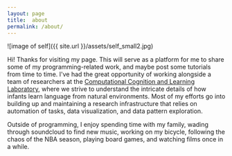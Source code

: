 ```yaml
---
layout: page
title:  about
permalink: /about/
---
```


![image of self]({{ site.url }}/assets/self_small2.jpg)

Hi! Thanks for visiting my page. This will serve as a platform for me to share some of my programming-related work, and maybe post some tutorials from time to time. I've had the great opportunity of working alongside a team of researchers at the [Computational Cognition and Learning Laboratory](http://www.indiana.edu/~dll/research.html), where we strive to understand the intricate details of how infants learn language from natural environments. Most of my efforts go into building up and maintaining a research infrastructure that relies on automation of tasks, data visualization, and data pattern exploration.

Outside of programming, I enjoy spending time with my family, wading through soundcloud to find new music, working on my bicycle, following the chaos of the NBA season, playing board games, and watching films once in a while.